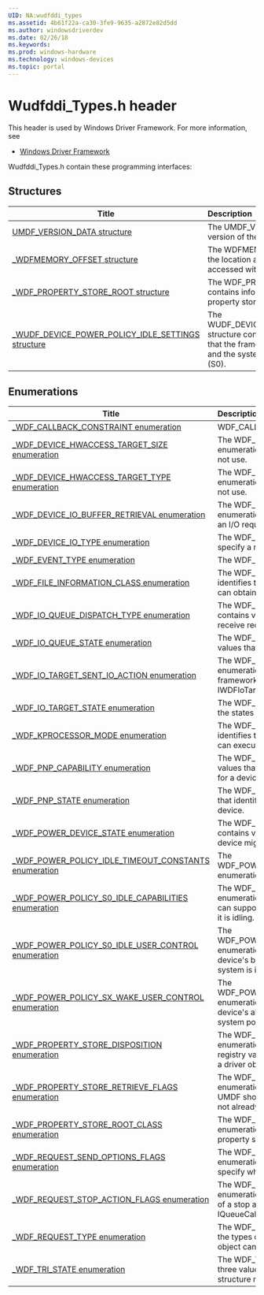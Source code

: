 ```yaml
---
UID: NA:wudfddi_types
ms.assetid: 4b61f22a-ca30-3fe9-9635-a2872e82d5dd
ms.author: windowsdriverdev
ms.date: 02/26/18
ms.keywords: 
ms.prod: windows-hardware
ms.technology: windows-devices
ms.topic: portal
---
```


# Wudfddi_Types.h header



This header is used by Windows Driver Framework. For more information, see
- [Windows Driver Framework](../_wdf/index.md)

Wudfddi_Types.h contain these programming interfaces:


## Structures

| Title   | Description   |
| ---- |:---- |
| [UMDF_VERSION_DATA structure](ns-wudfddi_types-umdf_version_data.md) | The UMDF_VERSION_DATA structure describes a version of the framework. |
| [_WDFMEMORY_OFFSET structure](ns-wudfddi_types-_wdfmemory_offset.md) | The WDFMEMORY_OFFSET structure describes the location and size of information that is accessed within a memory block. |
| [_WDF_PROPERTY_STORE_ROOT structure](ns-wudfddi_types-_wdf_property_store_root.md) | The WDF_PROPERTY_STORE_ROOT structure contains information that identifies a UMDF property store. |
| [_WUDF_DEVICE_POWER_POLICY_IDLE_SETTINGS structure](ns-wudfddi_types-_wudf_device_power_policy_idle_settings.md) | The WUDF_DEVICE_POWER_POLICY_IDLE_SETTINGS structure contains driver-supplied information that the framework uses when a device is idle and the system is in the system working state (S0). |

## Enumerations

| Title   | Description   |
| ---- |:---- |
| [_WDF_CALLBACK_CONSTRAINT enumeration](ne-wudfddi_types-_wdf_callback_constraint.md) | WDF_CALLBACK_CONSTRAINT enumeration |
| [_WDF_DEVICE_HWACCESS_TARGET_SIZE enumeration](ne-wudfddi_types-_wdf_device_hwaccess_target_size.md) | The WDF_DEVICE_HWACCESS_TARGET_SIZE enumeration is used internally by the framework. Do not use. |
| [_WDF_DEVICE_HWACCESS_TARGET_TYPE enumeration](ne-wudfddi_types-_wdf_device_hwaccess_target_type.md) | The WDF_DEVICE_HWACCESS_TARGET_TYPE enumeration is used internally by the framework. Do not use. |
| [_WDF_DEVICE_IO_BUFFER_RETRIEVAL enumeration](ne-wudfddi_types-_wdf_device_io_buffer_retrieval.md) | The WDF_DEVICE_IO_BUFFER_RETRIEVAL enumeration is used to specify when UMDF makes an I/O request's buffers available to the driver. |
| [_WDF_DEVICE_IO_TYPE enumeration](ne-wudfddi_types-_wdf_device_io_type.md) | The WDF_DEVICE_IO_TYPE enumeration is used to specify a method for accessing data buffers. |
| [_WDF_EVENT_TYPE enumeration](ne-wudfddi_types-_wdf_event_type.md) | The WDF_EVENT_TYPE enumeration specifies. |
| [_WDF_FILE_INFORMATION_CLASS enumeration](ne-wudfddi_types-_wdf_file_information_class.md) | The WDF_FILE_INFORMATION_CLASS enumeration identifies the types of file information that a driver can obtain or set. |
| [_WDF_IO_QUEUE_DISPATCH_TYPE enumeration](ne-wudfddi_types-_wdf_io_queue_dispatch_type.md) | The WDF_IO_QUEUE_DISPATCH_TYPE enumeration contains values that identify how a driver must receive requests from an I/O queue. |
| [_WDF_IO_QUEUE_STATE enumeration](ne-wudfddi_types-_wdf_io_queue_state.md) | The WDF_IO_QUEUE_STATE enumeration contains values that identify the state of an I/O queue. |
| [_WDF_IO_TARGET_SENT_IO_ACTION enumeration](ne-wudfddi_types-_wdf_io_target_sent_io_action.md) | The WDF_IO_TARGET_SENT_IO_ACTION enumeration identifies the actions that the framework can take when a driver calls IWDFIoTargetStateManagement |
| [_WDF_IO_TARGET_STATE enumeration](ne-wudfddi_types-_wdf_io_target_state.md) | The WDF_IO_TARGET_STATE enumeration specifies the states that an I/O target can be in. |
| [_WDF_KPROCESSOR_MODE enumeration](ne-wudfddi_types-_wdf_kprocessor_mode.md) | The WDF_KPROCESSOR_MODE enumeration type identifies the processor modes in which a thread can execute. |
| [_WDF_PNP_CAPABILITY enumeration](ne-wudfddi_types-_wdf_pnp_capability.md) | The WDF_PNP_CAPABILITY enumeration contains values that identify Plug and Play (PnP) capabilities for a device. |
| [_WDF_PNP_STATE enumeration](ne-wudfddi_types-_wdf_pnp_state.md) | The WDF_PNP_STATE enumeration contains values that identify the status of Plug and Play (PnP) for a device. |
| [_WDF_POWER_DEVICE_STATE enumeration](ne-wudfddi_types-_wdf_power_device_state.md) | The WDF_POWER_DEVICE_STATE enumeration contains values that identify the power state that a device might support. |
| [_WDF_POWER_POLICY_IDLE_TIMEOUT_CONSTANTS enumeration](ne-wudfddi_types-_wdf_power_policy_idle_timeout_constants.md) | The WDF_POWER_POLICY_IDLE_TIMEOUT_CONSTANTS enumeration is reserved for internal use. |
| [_WDF_POWER_POLICY_S0_IDLE_CAPABILITIES enumeration](ne-wudfddi_types-_wdf_power_policy_s0_idle_capabilities.md) | The WDF_POWER_POLICY_S0_IDLE_CAPABILITIES enumeration identifies the capabilities that a device can support when it enters a low-power state while it is idling. |
| [_WDF_POWER_POLICY_S0_IDLE_USER_CONTROL enumeration](ne-wudfddi_types-_wdf_power_policy_s0_idle_user_control.md) | The WDF_POWER_POLICY_S0_IDLE_USER_CONTROL enumeration identifies whether a user can control a device's behavior when the device is idle and the system is in its working (S0) state. |
| [_WDF_POWER_POLICY_SX_WAKE_USER_CONTROL enumeration](ne-wudfddi_types-_wdf_power_policy_sx_wake_user_control.md) | The WDF_POWER_POLICY_SX_WAKE_USER_CONTROL enumeration identifies whether a user can control a device's ability to wake the system from a low system power state. |
| [_WDF_PROPERTY_STORE_DISPOSITION enumeration](ne-wudfddi_types-_wdf_property_store_disposition.md) | The WDF_PROPERTY_STORE_DISPOSITION enumeration contains values that indicate whether a registry value was created or already existed when a driver obtained a property store interface. |
| [_WDF_PROPERTY_STORE_RETRIEVE_FLAGS enumeration](ne-wudfddi_types-_wdf_property_store_retrieve_flags.md) | The WDF_PROPERTY_STORE_RETRIEVE_FLAGS enumeration contains values that indicate whether UMDF should create a registry key if the key does not already exist. |
| [_WDF_PROPERTY_STORE_ROOT_CLASS enumeration](ne-wudfddi_types-_wdf_property_store_root_class.md) | The WDF_PROPERTY_STORE_ROOT_CLASS enumeration identifies the registry keys that UMDF property stores represent. |
| [_WDF_REQUEST_SEND_OPTIONS_FLAGS enumeration](ne-wudfddi_types-_wdf_request_send_options_flags.md) | The WDF_REQUEST_SEND_OPTIONS_FLAGS enumeration type defines flags that a driver can specify when it calls IWDFIoRequest |
| [_WDF_REQUEST_STOP_ACTION_FLAGS enumeration](ne-wudfddi_types-_wdf_request_stop_action_flags.md) | The WDF_REQUEST_STOP_ACTION_FLAGS enumeration contains values that identify the state of a stop action request in a call to the driver's IQueueCallbackIoStop |
| [_WDF_REQUEST_TYPE enumeration](ne-wudfddi_types-_wdf_request_type.md) | The WDF_REQUEST_TYPE enumeration identifies the types of I/O requests that a UMDF request object can represent. |
| [_WDF_TRI_STATE enumeration](ne-wudfddi_types-_wdf_tri_state.md) | The WDF_TRI_STATE enumeration type defines three values that the framework uses for some structure members and function parameters. |

